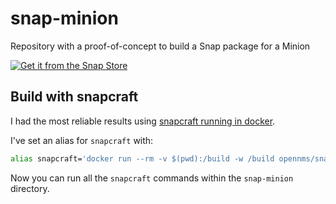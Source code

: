 # snap-minion
Repository with a proof-of-concept to build a Snap package for a Minion

[![Get it from the Snap Store](https://snapcraft.io/static/images/badges/en/snap-store-black.svg)](https://snapcraft.io/opennms-minion)

## Build with snapcraft

I had the most reliable results using [snapcraft running in docker](https://hub.docker.com/r/opennms/snapcraft/tags).

I've set an alias for `snapcraft` with:

```bash
alias snapcraft='docker run --rm -v $(pwd):/build -w /build opennms/snapcraft:18 snapcraft'
```

Now you can run all the `snapcraft` commands within the `snap-minion` directory.
